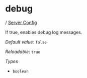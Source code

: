 # debug

/ [Server Config](/ref/config/index.md) 

If true, enables debug log messages.

*Default value*: `false`

*Reloadable*: `true`

*Types*

- `boolean`


